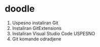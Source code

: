 # doodle

1. Uspesno instaliran Git
2. Instaliran GitExtensions
3. Instaliran Visual Studio Code USPESNO
4. Git komande odradjene












